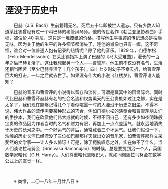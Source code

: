 # 湮没于历史中

&emsp;&emsp;巴赫（J.S. Bach）生前籍籍无名，死后五十年即被世人遗忘。只有少数人知道莱比锡曾经有过一个叫巴赫的老管风琴师。他的传世名作《勃兰登堡协奏曲》手稿，被估价 40 芬尼，这只是一堆废纸的价格。描写他生平事迹的传记想必是枯燥无味，因为关于他的生平的许多细节都消失了，连他的肖像也只有一幅，这不奇怪，谁会对一位普通人抱有记录的热情呢？除了他的音乐。1829 年，门德尔松（Felix Mendelssohn）在莱比锡指挥上演了巴赫的《马太受难曲》，漫长的一百年之后巴赫复活了。这让我想起另一个人——曹雪芹。他生前不仅没有名气，生活还相当困苦（至少巴赫养活了十几个孩子），四十七岁时幼子不幸夭折，给曹雪芹巨大的打击，一年之后就去世了。如果没有伟大的小说《红楼梦》，曹雪芹谁人能知？

&emsp;&emsp;巴赫的音乐和曹雪芹的小说得以留存和流传，可谓是冥冥中的因缘际会。同时代比巴赫和曹雪芹赫赫有名的社会名流和权势熏天的王公贵族如过江之鲫，实在是太多了，我们现在能够记得几个？看似喧嚣一时的人湮没于历史之旧尘。不得不说，伟大作品的流传需要某种形式的巧合，例如门德尔松的演奏会和曹雪芹朋友们的手抄本，我们在欣赏他们伟大成就的时候，不得不问自己：还有多少如夜明珠般宝贵的作品因为作者当时的名气和财力有限，再加上一点点差运气，就永远地消失于历史的长河之中。一个好运气的背后，通常藏着三个坏运气。让我们假设一下，浩瀚的历史长河已经湮没了三位如巴赫那样天赋出众的音乐家，如曹雪芹那样文采斐然的文学家——让人多么惊讶！可是，除了扼腕叹息之外，实在做不了什么。当人们谈论拉马努金（Srinivasa Ramanujan）的时候，总是要提到另一个人，英国数学家哈代（G.H. Hardy）。人们尊重哈代慧眼识人，就如同佩服拉马努金在数学公式上的直觉一样。

&emsp;&emsp;

&emsp;&emsp;※ 商惟，二〇一八年十月廿八日 ※